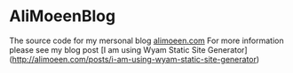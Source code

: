 
# AliMoeenBlog

The source code for my mersonal blog [alimoeen.com](http://www.alimoeeb.com)
For more information please see my blog post [I am using Wyam Static Site Generator] (http://alimoeen.com/posts/i-am-using-wyam-static-site-generator)
